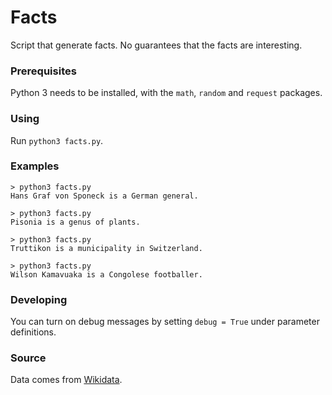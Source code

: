 # Facts

Script that generate facts. No guarantees that the facts are interesting.

### Prerequisites

Python 3 needs to be installed, with the `math`, `random` and `request` packages.

### Using

Run `python3 facts.py`.

### Examples

```
> python3 facts.py 
Hans Graf von Sponeck is a German general.
```
```
> python3 facts.py 
Pisonia is a genus of plants.
```
```
> python3 facts.py 
Truttikon is a municipality in Switzerland.
```
```
> python3 facts.py 
Wilson Kamavuaka is a Congolese footballer.
```

### Developing

You can turn on debug messages by setting `debug = True` under parameter definitions.


### Source

Data comes from [Wikidata](http://www.wikidata.org/).

